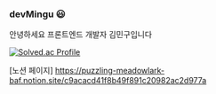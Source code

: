 ### devMingu 😃

안녕하세요 프론트엔드 개발자 김민구입니다

[![Solved.ac Profile](http://mazassumnida.wtf/api/v2/generate_badge?boj=rooster100)](https://solved.ac/이름/)

[노션 페이지]
https://puzzling-meadowlark-baf.notion.site/c9acacd41f8b49f891c20982ac2d977a
